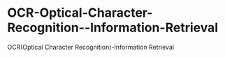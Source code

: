 # OCR-Optical-Character-Recognition--Information-Retrieval
OCR(Optical Character Recognition)-Information Retrieval
